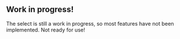 ## Work in progress!

The select is still a work in progress, so most features have not been implemented. Not ready for use!